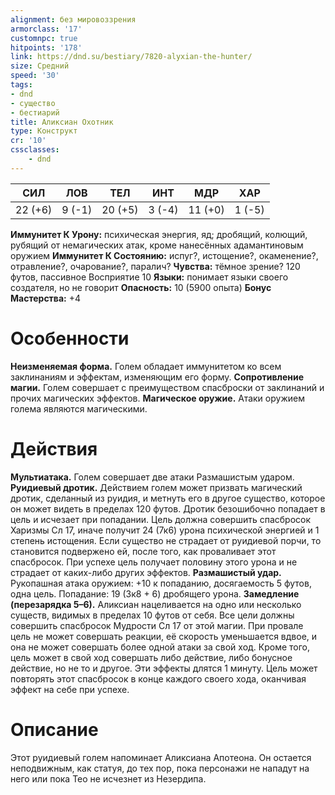 ```yaml
---
alignment: без мировоззрения
armorclass: '17'
customnpc: true
hitpoints: '178'
link: https://dnd.su/bestiary/7820-alyxian-the-hunter/
size: Средний
speed: '30'
tags:
- dnd
- существо
- бестиарий
title: Аликсиан Охотник
type: Конструкт
cr: '10'
cssclasses:
    - dnd
---
```



| СИЛ | ЛОВ | ТЕЛ | ИНТ | МДР | ХАР |
|---|---|---|---|---|---|
| 22 (+6) | 9 (-1) | 20 (+5) | 3 (-4) | 11 (+0) | 1 (-5) |
**Иммунитет К Урону:** психическая энергия, яд; дробящий, колющий, рубящий от немагических атак, кроме нанесённых адамантиновым оружием
**Иммунитет К Состоянию:** испуг?, истощение?, окаменение?, отравление?, очарование?, паралич?
**Чувства:** тёмное зрение? 120 футов, пассивное Восприятие 10
**Языки:** понимает языки своего создателя, но не говорит
**Опасность:** 10 (5900 опыта)
**Бонус Мастерства:** +4


# Особенности
**Неизменяемая форма.** Голем обладает иммунитетом ко всем заклинаниям и эффектам, изменяющим его форму.
**Сопротивление магии.** Голем совершает с преимуществом спасброски от заклинаний и прочих магических эффектов.
**Магическое оружие.** Атаки оружием голема являются магическими.


# Действия
**Мультиатака.** Голем совершает две атаки Размашистым ударом.
**Руидиевый дротик.** Действием голем может призвать магический дротик, сделанный из руидия, и метнуть его в другое существо, которое он может видеть в пределах 120 футов. Дротик безошибочно попадает в цель и исчезает при попадании. Цель должна совершить спасбросок Харизмы Сл 17, иначе получит 24 (7к6) урона психической энергией и 1 степень истощения. Если существо не страдает от руидиевой порчи, то становится подвержено ей, после того, как проваливает этот спасбросок. При успехе цель получает половину этого урона и не страдает от каких-либо других эффектов.
**Размашистый удар.** Рукопашная атака оружием: +10 к попаданию, досягаемость 5 футов, одна цель. Попадание: 19 (3к8 + 6) дробящего урона.
**Замедление (перезарядка 5–6).** Аликсиан нацеливается на одно или несколько существ, видимых в пределах 10 футов от себя. Все цели должны совершить спасбросок Мудрости Сл 17 от этой магии. При провале цель не может совершать реакции, её скорость уменьшается вдвое, и она не может совершать более одной атаки за свой ход. Кроме того, цель может в свой ход совершать либо действие, либо бонусное действие, но не то и другое. Эти эффекты длятся 1 минуту. Цель может повторять этот спасбросок в конце каждого своего хода, оканчивая эффект на себе при успехе.


# Описание
Этот руидиевый голем напоминает Аликсиана Апотеона. Он остается неподвижным, как статуя, до тех пор, пока персонажи не нападут на него или пока Тео не исчезнет из Незердипа.
